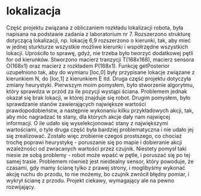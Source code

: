 # lokalizacja
Część projektu związana z obliczaniem rozkładu lokalizacji robota, była napisana na podstawie zadania z laboratorium nr 7. Rozszerzono strukturę dotyczącą lokalizacji, np. lokację 6,9 rozszerzono o kierunki, tak, aby mieć w jednej sturkturze wszystkie możliwe kierunki i współrzędne wszystkich lokacji. Uprościło to sprawę, gdyż, nie trzeba było tworzyć dodatkowej pętli for od kierunków. Stworzono macierz tranzycji T(168x168), macierz sensora O(168x1) oraz macierz z rozkładem P(168x1). Funkcję getPosterior uzupełniono tak, aby do wymiaru [loc,0] były przypisane lokacje związane z kierunkiem N, do [loc,1] z kierunkiem E itd.
Druga część projektu dotyczyła zmiany heurystyki. Pierwszym moim pomysłem, było stworzenie algorytmu, który sprawdza w przód za ile pozycji wystąpi ściana. Problemem jednak okazał się brak lokacji, w której znajduje się robot. Drugim pomysłem, było sprawdzanie stanów zawierających największe wartości prawdopodobieństw, a następnie wykonaniu kilku przykładowych akcji, tak, aby móc nagradzać te stany, dla których akcje dały nam najwięcej informacji. O ile udało się wyselekcjonować stany z największymi wartościami, o tyle druga część była bardziej problematyczna i nie udało jej się zrealizować. 
Zostało więc zrobienie czegoś prostszego, co chociaż trochę poprawi heurystykę - poruszanie się po mapie i dobieranie akcji wzależności od zwracanych wartości przez czujnik. Niestety pomysł taki niesie ze sobą problemy - robot może wpaść w pętle, i poruszać się po tej samej trasie. Problemem również jest nieidealny sensor, który powoduje, że czasami, gdy mamy ścianę tylko z prawej strony, i moglibyśmy wykonać akcję ruchu do przodu, to nie możemy, bo czujnik zwrócił błędny pomiar, i wykrył ścianę z przodu.
Projekt ciekawy, wymagający ale na pewno rozwijający. 
